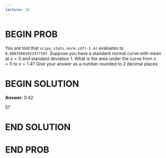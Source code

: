 ```yaml
---
lecture: 16
---
```


# BEGIN PROB

You are told that `scipy.stats.norm.cdf(-1.4)` evaluates to
`0.08075665923377107`. Suppose you have a standard normal curve with
mean at $x=0$ and standard deviation 1. What is the area under the curve
from $x=0$ to $x=1.4$? Give your answer as a number rounded to 2 decimal
places.

# BEGIN SOLUTION

**Answer**: 0.42

<average>57</average>

# END SOLUTION

# END PROB